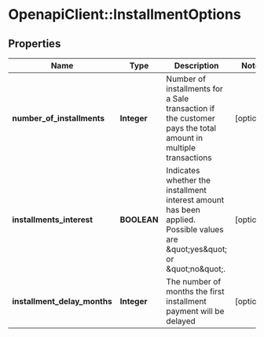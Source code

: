 # OpenapiClient::InstallmentOptions

## Properties
Name | Type | Description | Notes
------------ | ------------- | ------------- | -------------
**number_of_installments** | **Integer** | Number of installments for a Sale transaction if the customer pays the total amount in multiple transactions | [optional] 
**installments_interest** | **BOOLEAN** | Indicates whether the installment interest amount has been applied. Possible values are \&quot;yes\&quot; or \&quot;no\&quot;. | [optional] 
**installment_delay_months** | **Integer** | The number of months the first installment payment will be delayed | [optional] 



